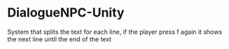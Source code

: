 # DialogueNPC-Unity
System that splits the text for each line, if the player press f again it shows the next line until the end of the text
